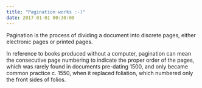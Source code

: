 ```yaml
---
title: "Pagination works :-)"
date: 2017-01-01 00:30:00
---
```


Pagination is the process of dividing a document into discrete pages, either electronic pages or printed pages.

In reference to books produced without a computer, pagination can mean the consecutive page numbering to indicate the proper order of the pages, which was rarely found in documents pre-dating 1500, and only became common practice c. 1550, when it replaced foliation, which numbered only the front sides of folios.